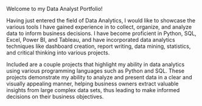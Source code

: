 Welcome to my Data Analyst Portfolio!

Having just entered the field of Data Analytics, I would like to showcase the various tools I have gained experience in to collect, organize, and analyze data to inform business decisions.  I have become proficient in Python, SQL, Excel, Power BI, and Tableau, and have incorporated data analytics techniques like dashboard creation, report writing, data mining, statistics, and critical thinking into various projects.
 
Included are a couple projects that highlight my ability in data analytics using various programming languages such as Python and SQL.  These projects demonstrate my ability to analyze and present data in a clear and visually appealing manner, helping business owners extract valuable insights from large complex data sets, thus leading to make informed decisions on their business objectives.  

<!---
bgobbler9/bgobbler9 is a ✨ special ✨ repository because its `README.md` (this file) appears on your GitHub profile.
You can click the Preview link to take a look at your changes.
--->
